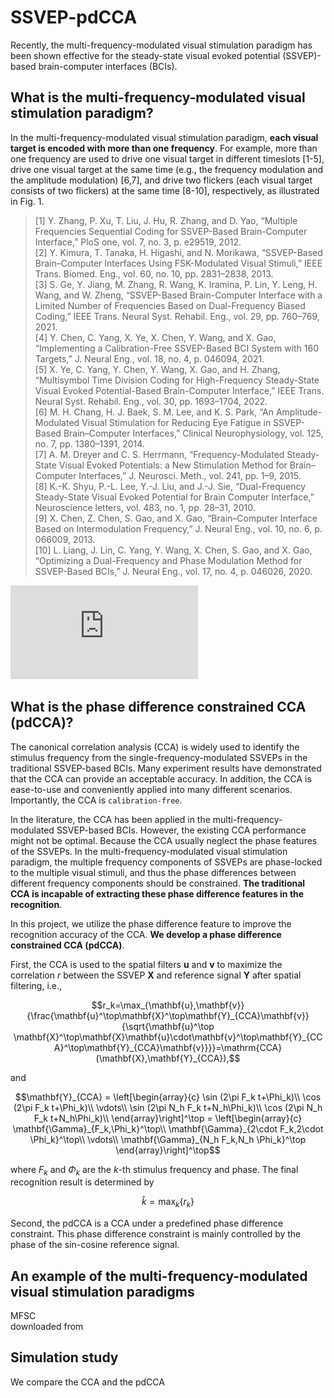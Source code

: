 # SSVEP-pdCCA

Recently, the multi-frequency-modulated visual stimulation paradigm has been shown effective for the steady-state visual evoked potential (SSVEP)-based brain-computer interfaces (BCIs). 

## What is the multi-frequency-modulated visual stimulation paradigm? 
In the multi-frequency-modulated visual stimulation paradigm, **each visual target is encoded with more than one frequency**. 
For example, more than one frequency are used to drive one visual target in different timeslots [1-5], drive one visual target at the same time (e.g., the frequency modulation and the amplitude modulation) [6,7], and drive two flickers (each visual target consists of two flickers) at the same time [8-10], respectively, as illustrated in Fig. 1.

> [1] Y. Zhang, P. Xu, T. Liu, J. Hu, R. Zhang, and D. Yao, “Multiple Frequencies Sequential Coding for SSVEP-Based Brain-Computer Interface,” PloS one, vol. 7, no. 3, p. e29519, 2012.  
> [2] Y. Kimura, T. Tanaka, H. Higashi, and N. Morikawa, “SSVEP-Based Brain–Computer Interfaces Using FSK-Modulated Visual Stimuli,” IEEE Trans. Biomed. Eng., vol. 60, no. 10, pp. 2831–2838, 2013.  
> [3] S. Ge, Y. Jiang, M. Zhang, R. Wang, K. Iramina, P. Lin, Y. Leng, H. Wang, and W. Zheng, “SSVEP-Based Brain-Computer Interface with a Limited Number of Frequencies Based on Dual-Frequency Biased Coding,” IEEE Trans. Neural Syst. Rehabil. Eng., vol. 29, pp. 760–769, 2021.  
> [4] Y. Chen, C. Yang, X. Ye, X. Chen, Y. Wang, and X. Gao, “Implementing a Calibration-Free SSVEP-Based BCI System with 160 Targets,” J. Neural Eng., vol. 18, no. 4, p. 046094, 2021.  
> [5] X. Ye, C. Yang, Y. Chen, Y. Wang, X. Gao, and H. Zhang, “Multisymbol Time Division Coding for High-Frequency Steady-State Visual Evoked Potential-Based Brain-Computer Interface,” IEEE Trans. Neural Syst. Rehabil. Eng., vol. 30, pp. 1693–1704, 2022.  
> [6] M. H. Chang, H. J. Baek, S. M. Lee, and K. S. Park, “An Amplitude-Modulated Visual Stimulation for Reducing Eye Fatigue in SSVEP-Based Brain–Computer Interfaces,” Clinical Neurophysiology, vol. 125, no. 7, pp. 1380–1391, 2014.  
> [7] A. M. Dreyer and C. S. Herrmann, “Frequency-Modulated Steady-State Visual Evoked Potentials: a New Stimulation Method for Brain–Computer Interfaces,” J. Neurosci. Meth., vol. 241, pp. 1–9, 2015.  
> [8] K.-K. Shyu, P.-L. Lee, Y.-J. Liu, and J.-J. Sie, “Dual-Frequency Steady-State Visual Evoked Potential for Brain Computer Interface,” Neuroscience letters, vol. 483, no. 1, pp. 28–31, 2010.  
> [9] X. Chen, Z. Chen, S. Gao, and X. Gao, “Brain–Computer Interface Based on Intermodulation Frequency,” J. Neural Eng., vol. 10, no. 6, p. 066009, 2013.  
> [10] L. Liang, J. Lin, C. Yang, Y. Wang, X. Chen, S. Gao, and X. Gao, “Optimizing a Dual-Frequency and Phase Modulation Method for SSVEP-Based BCIs,” J. Neural Eng., vol. 17, no. 4, p. 046026, 2020.  

![Result1](https://github.com/edwin465/SSVEP-pdCCA/blob/main/plot_sfm_mfm_vs.pdf)  

## What is the phase difference constrained CCA (pdCCA)?
The canonical correlation analysis (CCA) is widely used to identify the stimulus frequency from the single-frequency-modulated SSVEPs in the traditional SSVEP-based BCIs. Many experiment results have demonstrated that the CCA can provide an acceptable accuracy. In addition, the CCA is ease-to-use and conveniently applied into many different scenarios. Importantly, the CCA is `calibration-free`.

In the literature, the CCA has been applied in the multi-frequency-modulated SSVEP-based BCIs. However, the existing CCA performance might not be optimal. Because the CCA usually neglect the phase features of the SSVEPs. In the multi-frequency-modulated visual stimulation paradigm, the multiple frequency components of SSVEPs are phase-locked to the multiple visual stimuli, and thus the phase differences between different frequency components should be constrained. **The traditional CCA is incapable of extracting these phase difference features in the recognition**.

In this project, we utilize the phase difference feature to improve the recognition accuracy of the CCA. **We develop a phase difference constrained CCA (pdCCA)**.  

First, the CCA is used to the spatial filters $\mathbf{u}$ and $\mathbf{v}$ to maximize the correlation $r$ between the SSVEP $\mathbf{X}$ and reference signal $\mathbf{Y}$ after spatial filtering, i.e.,  

```math
r_k=\max_{\mathbf{u},\mathbf{v}}{\frac{\mathbf{u}^\top\mathbf{X}^\top\mathbf{Y}_{CCA}\mathbf{v}}{\sqrt{\mathbf{u}^\top \mathbf{X}^\top\mathbf{X}\mathbf{u}\cdot\mathbf{v}^\top\mathbf{Y}_{CCA}^\top\mathbf{Y}_{CCA}\mathbf{v}}}}=\mathrm{CCA}(\mathbf{X},\mathbf{Y}_{CCA}),
```  

and  

```math
\mathbf{Y}_{CCA} = \left[\begin{array}{c}
    \sin (2\pi F_k t+\Phi_k)\\
    \cos (2\pi F_k t+\Phi_k)\\
    \vdots\\
    \sin (2\pi N_h F_k t+N_h\Phi_k)\\
    \cos (2\pi N_h F_k t+N_h\Phi_k)\\    
	\end{array}\right]^\top = \left[\begin{array}{c}
    \mathbf{\Gamma}_{F_k,\Phi_k}^\top\\
    \mathbf{\Gamma}_{2\cdot F_k,2\cdot \Phi_k}^\top\\
    \vdots\\
    \mathbf{\Gamma}_{N_h F_k,N_h \Phi_k}^\top
	\end{array}\right]^\top
```

where $F_k$ and $\Phi_k$ are the $k$-th stimulus frequency and phase. The final recognition result is determined by

```math
\hat{k} =\max_{k}{\{r_k\}} 
```

Second, the pdCCA is a CCA under a predefined phase difference constraint. This phase difference constraint is mainly controlled by the phase of the sin-cosine reference signal.

## An example of the multi-frequency-modulated visual stimulation paradigms
MFSC  
downloaded from  


## Simulation study
We compare the CCA and the pdCCA  



